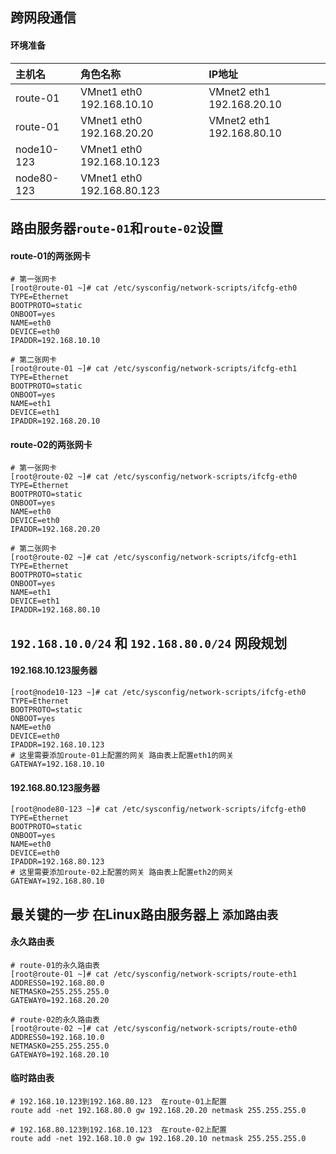 ## 跨网段通信
#### 环境准备
|主机名|角色名称|IP地址|
|:----|:----|:----|
|route-01|VMnet1 eth0 192.168.10.10|VMnet2 eth1 192.168.20.10|
|route-01|VMnet1 eth0 192.168.20.20|VMnet2 eth1 192.168.80.10|
|node10-123|VMnet1 eth0 192.168.10.123||
|node80-123|VMnet1 eth0 192.168.80.123||


## 路由服务器`route-01`和`route-02`设置
#### route-01的两张网卡
``` shell
# 第一张网卡
[root@route-01 ~]# cat /etc/sysconfig/network-scripts/ifcfg-eth0 
TYPE=Ethernet
BOOTPROTO=static
ONBOOT=yes
NAME=eth0
DEVICE=eth0
IPADDR=192.168.10.10

# 第二张网卡
[root@route-01 ~]# cat /etc/sysconfig/network-scripts/ifcfg-eth1
TYPE=Ethernet
BOOTPROTO=static
ONBOOT=yes
NAME=eth1
DEVICE=eth1
IPADDR=192.168.20.10
```
#### route-02的两张网卡
``` shell
# 第一张网卡
[root@route-02 ~]# cat /etc/sysconfig/network-scripts/ifcfg-eth0 
TYPE=Ethernet
BOOTPROTO=static
ONBOOT=yes
NAME=eth0
DEVICE=eth0
IPADDR=192.168.20.20

# 第二张网卡
[root@route-02 ~]# cat /etc/sysconfig/network-scripts/ifcfg-eth1
TYPE=Ethernet
BOOTPROTO=static
ONBOOT=yes
NAME=eth1
DEVICE=eth1
IPADDR=192.168.80.10

```

## `192.168.10.0/24` 和 `192.168.80.0/24` 网段规划
#### 192.168.10.123服务器
``` shell
[root@node10-123 ~]# cat /etc/sysconfig/network-scripts/ifcfg-eth0 
TYPE=Ethernet
BOOTPROTO=static
ONBOOT=yes
NAME=eth0
DEVICE=eth0
IPADDR=192.168.10.123
# 这里需要添加route-01上配置的网关 路由表上配置eth1的网关
GATEWAY=192.168.10.10
```
#### 192.168.80.123服务器
``` shell
[root@node80-123 ~]# cat /etc/sysconfig/network-scripts/ifcfg-eth0 
TYPE=Ethernet
BOOTPROTO=static
ONBOOT=yes
NAME=eth0
DEVICE=eth0
IPADDR=192.168.80.123
# 这里需要添加route-02上配置的网关 路由表上配置eth2的网关
GATEWAY=192.168.80.10
```

## 最关键的一步 在Linux路由服务器上 `添加路由表`
#### 永久路由表
``` shell
# route-01的永久路由表
[root@route-01 ~]# cat /etc/sysconfig/network-scripts/route-eth1 
ADDRESS0=192.168.80.0
NETMASK0=255.255.255.0
GATEWAY0=192.168.20.20

# route-02的永久路由表
[root@route-02 ~]# cat /etc/sysconfig/network-scripts/route-eth0 
ADDRESS0=192.168.10.0
NETMASK0=255.255.255.0
GATEWAY0=192.168.20.10
```
#### 临时路由表
``` shell
# 192.168.10.123到192.168.80.123  在route-01上配置
route add -net 192.168.80.0 gw 192.168.20.20 netmask 255.255.255.0

# 192.168.80.123到192.168.10.123  在route-02上配置
route add -net 192.168.10.0 gw 192.168.20.10 netmask 255.255.255.0
```
